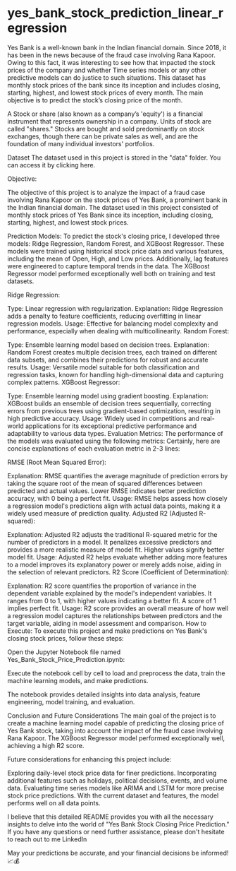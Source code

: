 # yes_bank_stock_prediction_linear_regression

Yes Bank is a well-known bank in the Indian financial domain. Since 2018, it has been in the news because of the fraud case involving Rana Kapoor. Owing to this fact, it was interesting to see how that impacted the stock prices of the company and whether Time series models or any other predictive models can do justice to such situations. This dataset has monthly stock prices of the bank since its inception and includes closing, starting, highest, and lowest stock prices of every month. The main objective is to predict the stock’s closing price of the month.

A Stock or share (also known as a company’s 'equity') is a financial instrument that represents ownership in a company. Units of stock are called "shares." Stocks are bought and sold predominantly on stock exchanges, though there can be private sales as well, and are the foundation of many individual investors' portfolios.

Dataset
The dataset used in this project is stored in the "data" folder. You can access it by clicking here.

Objective:

The objective of this project is to analyze the impact of a fraud case involving Rana Kapoor on the stock prices of Yes Bank, a prominent bank in the Indian financial domain. The dataset used in this project consisted of monthly stock prices of Yes Bank since its inception, including closing, starting, highest, and lowest stock prices.

Prediction Models:
To predict the stock's closing price, I developed three models: Ridge Regression, Random Forest, and XGBoost Regressor. These models were trained using historical stock price data and various features, including the mean of Open, High, and Low prices. Additionally, lag features were engineered to capture temporal trends in the data. The XGBoost Regressor model performed exceptionally well both on training and test datasets.

Ridge Regression:

Type: Linear regression with regularization.
Explanation: Ridge Regression adds a penalty to feature coefficients, reducing overfitting in linear regression models.
Usage: Effective for balancing model complexity and performance, especially when dealing with multicollinearity.
Random Forest:

Type: Ensemble learning model based on decision trees.
Explanation: Random Forest creates multiple decision trees, each trained on different data subsets, and combines their predictions for robust and accurate results.
Usage: Versatile model suitable for both classification and regression tasks, known for handling high-dimensional data and capturing complex patterns.
XGBoost Regressor:

Type: Ensemble learning model using gradient boosting.
Explanation: XGBoost builds an ensemble of decision trees sequentially, correcting errors from previous trees using gradient-based optimization, resulting in high predictive accuracy.
Usage: Widely used in competitions and real-world applications for its exceptional predictive performance and adaptability to various data types.
Evaluation Metrics:
The performance of the models was evaluated using the following metrics: Certainly, here are concise explanations of each evaluation metric in 2-3 lines:

RMSE (Root Mean Squared Error):

Explanation: RMSE quantifies the average magnitude of prediction errors by taking the square root of the mean of squared differences between predicted and actual values. Lower RMSE indicates better prediction accuracy, with 0 being a perfect fit.
Usage: RMSE helps assess how closely a regression model's predictions align with actual data points, making it a widely used measure of prediction quality.
Adjusted R2 (Adjusted R-squared):

Explanation: Adjusted R2 adjusts the traditional R-squared metric for the number of predictors in a model. It penalizes excessive predictors and provides a more realistic measure of model fit. Higher values signify better model fit.
Usage: Adjusted R2 helps evaluate whether adding more features to a model improves its explanatory power or merely adds noise, aiding in the selection of relevant predictors.
R2 Score (Coefficient of Determination):

Explanation: R2 score quantifies the proportion of variance in the dependent variable explained by the model's independent variables. It ranges from 0 to 1, with higher values indicating a better fit. A score of 1 implies perfect fit.
Usage: R2 score provides an overall measure of how well a regression model captures the relationships between predictors and the target variable, aiding in model assessment and comparison.
How to Execute:
To execute this project and make predictions on Yes Bank's closing stock prices, follow these steps:

Open the Jupyter Notebook file named Yes_Bank_Stock_Price_Prediction.ipynb:

Execute the notebook cell by cell to load and preprocess the data, train the machine learning models, and make predictions.

The notebook provides detailed insights into data analysis, feature engineering, model training, and evaluation.

Conclusion and Future Considerations
The main goal of the project is to create a machine learning model capable of predicting the closing price of Yes Bank stock, taking into account the impact of the fraud case involving Rana Kapoor. The XGBoost Regressor model performed exceptionally well, achieving a high R2 score.

Future considerations for enhancing this project include:

Exploring daily-level stock price data for finer predictions.
Incorporating additional features such as holidays, political decisions, events, and volume data.
Evaluating time series models like ARIMA and LSTM for more precise stock price predictions.
With the current dataset and features, the model performs well on all data points.

I believe that this detailed README provides you with all the necessary insights to delve into the world of "Yes Bank Stock Closing Price Prediction." If you have any questions or need further assistance, please don't hesitate to reach out to me LinkedIn

May your predictions be accurate, and your financial decisions be informed! 📈💰
